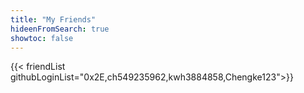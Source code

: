 ```yaml
---
title: "My Friends"
hideenFromSearch: true
showtoc: false
---
```


{{< friendList githubLoginList="0x2E,ch549235962,kwh3884858,Chengke123">}}